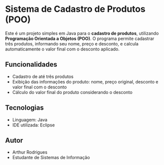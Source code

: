 # Sistema de Cadastro de Produtos (POO)

Este é um projeto simples em Java para o **cadastro de produtos**, utilizando **Programação Orientada a Objetos (POO)**. O programa permite cadastrar três produtos, informando seu nome, preço e desconto, e calcula automaticamente o valor final com o desconto aplicado.

## Funcionalidades

- Cadastro de até três produtos
- Exibição das informações do produto: nome, preço original, desconto e valor final com o desconto
- Cálculo do valor final do produto considerando o desconto
  
## Tecnologias

- Linguagem: Java
- IDE utilizada: Eclipse
  
## Autor

- Arthur Rodrigues
- Estudante de Sistemas de Informação
